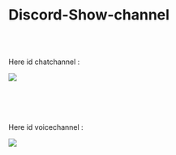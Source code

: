 # Discord-Show-channel
<br/>
<br/>
<div>
<p>Here id chatchannel :</p>
<img src="https://cdn.discordapp.com/attachments/353916776473427970/514471607515873290/unknown.png"/>
</div>
<br/>
<br/>
<br/>
<br/>
<p>Here id voicechannel :</p>
<img src="https://cdn.discordapp.com/attachments/353916776473427970/514471775145295922/unknown.png"/>
</div>
